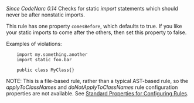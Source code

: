 *Since CodeNarc 0.14* Checks for static *import* statements which should
never be after nonstatic imports.

This rule has one property `comesBefore`, which defaults to true. If you
like your static imports to come after the others, then set this
property to false.

Examples of violations:

``` 
    import my.something.another
    import static foo.bar

    public class MyClass{}
```

NOTE: This is a file-based rule, rather than a typical AST-based rule,
so the *applyToClassNames* and *doNotApplyToClassNames* rule
configuration properties are not available. See [Standard Properties for
Configuring
Rules](./codenarc-configuring-rules.html#standard-properties-for-configuring-rules).
